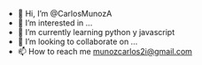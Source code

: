 - 👋 Hi, I’m @CarlosMunozA
- 👀 I’m interested in ...
- 🌱 I’m currently learning python y javascript
- 💞️ I’m looking to collaborate on ...
- 📫 How to reach me munozcarlos2i@gmail.com

<!---
CarlosMunozA/CarlosMunozA is a ✨ special ✨ repository because its `README.md` (this file) appears on your GitHub profile.
You can click the Preview link to take a look at your changes.
--->
